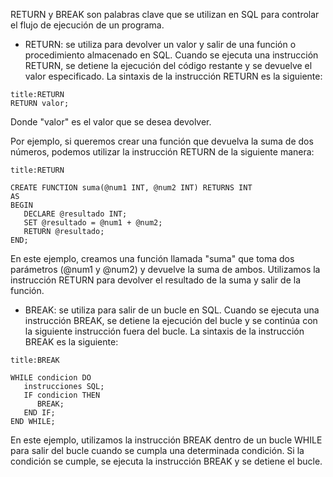 RETURN y BREAK son palabras clave que se utilizan en SQL para controlar el flujo de ejecución de un programa.

-   RETURN: se utiliza para devolver un valor y salir de una función o procedimiento almacenado en SQL. Cuando se ejecuta una instrucción RETURN, se detiene la ejecución del código restante y se devuelve el valor especificado. La sintaxis de la instrucción RETURN es la siguiente:

```ad-important
title:RETURN
RETURN valor;
```

Donde "valor" es el valor que se desea devolver.

Por ejemplo, si queremos crear una función que devuelva la suma de dos números, podemos utilizar la instrucción RETURN de la siguiente manera:

```ad-important
title:RETURN
```
```
CREATE FUNCTION suma(@num1 INT, @num2 INT) RETURNS INT
AS
BEGIN
   DECLARE @resultado INT;
   SET @resultado = @num1 + @num2;
   RETURN @resultado;
END;
```

En este ejemplo, creamos una función llamada "suma" que toma dos parámetros (@num1 y @num2) y devuelve la suma de ambos. Utilizamos la instrucción RETURN para devolver el resultado de la suma y salir de la función.

-   BREAK: se utiliza para salir de un bucle en SQL. Cuando se ejecuta una instrucción BREAK, se detiene la ejecución del bucle y se continúa con la siguiente instrucción fuera del bucle. La sintaxis de la instrucción BREAK es la siguiente:

```ad-important
title:BREAK
```
```
WHILE condicion DO
   instrucciones SQL;
   IF condicion THEN
      BREAK;
   END IF;
END WHILE;
```

En este ejemplo, utilizamos la instrucción BREAK dentro de un bucle WHILE para salir del bucle cuando se cumpla una determinada condición. Si la condición se cumple, se ejecuta la instrucción BREAK y se detiene el bucle.